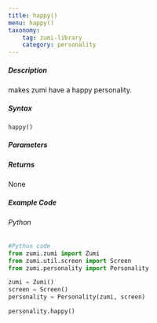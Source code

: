 ```yaml
---
title: happy()
menu: happy()
taxonomy:
    tag: zumi-library
    category: personality
---
```


##### Description
makes zumi have a happy personality.

##### Syntax
```happy()```<br />

##### Parameters

##### Returns
None

##### Example Code
###### Python
```python
#Python code
from zumi.zumi import Zumi
from zumi.util.screen import Screen
from zumi.personality import Personality

zumi = Zumi()
screen = Screen()
personality = Personality(zumi, screen)

personality.happy()
```